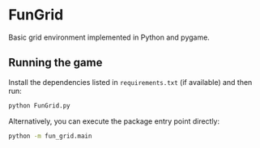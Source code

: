 # FunGrid

Basic grid environment implemented in Python and pygame.

## Running the game

Install the dependencies listed in `requirements.txt` (if available) and then run:

```bash
python FunGrid.py
```

Alternatively, you can execute the package entry point directly:

```bash
python -m fun_grid.main
```

